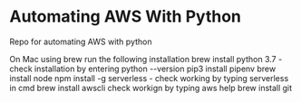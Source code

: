 # Automating AWS With Python

Repo for automating AWS with python

On Mac using brew run the following installation
brew install python 3.7 - check installation by entering python --version
pip3 install pipenv
brew install node
npm install -g serverless - check working by typing serverless in cmd
brew install awscli check workign by typing aws help
brew install git
